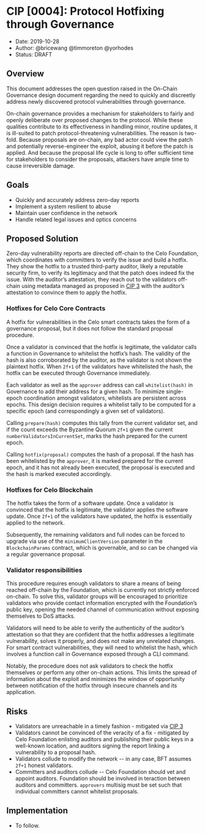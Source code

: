 # CIP [0004]: Protocol Hotfixing through Governance

- Date: 2019-10-28
- Author: @bricewang @timmoreton @yorhodes
- Status: DRAFT

## Overview

This document addresses the open question raised in the On-Chain Governance design document regarding the need to quickly and discreetly address newly discovered protocol vulnerabilities through governance.

On-chain governance provides a mechanism for stakeholders to fairly and openly deliberate over proposed changes to the protocol. While these qualities contribute to its effectiveness in handling minor, routine updates, it is ill-suited to patch protocol-threatening vulnerabilities. The reason is two-fold. Because proposals are on-chain, any bad actor could view the patch and potentially reverse-engineer the exploit, abusing it before the patch is applied. And because the proposal life cycle is long to offer sufficient time for stakeholders to consider the proposals, attackers have ample time to cause irreversible damage.

## Goals

- Quickly and accurately address zero-day reports
- Implement a system resilient to abuse 
- Maintain user confidence in the network
- Handle related legal issues and optics concerns

## Proposed Solution

Zero-day vulnerability reports are directed off-chain to the Celo Foundation, which coordinates with committers to verify the issue and build a hotfix. They show the hotfix to a trusted third-party auditor, likely a reputable security firm, to verify its legitimacy and that the patch does indeed fix the issue. With the auditor’s attestation, they reach out to the validators off-chain using metadata managed as proposed in [CIP 3](0003.md) with the auditor’s attestation to convince them to apply the hotfix.

### Hotfixes for Celo Core Contracts

A hotfix for vulnerabilities in the Celo smart contracts takes the form of a governance proposal, but it does not follow the standard proposal procedure. 

Once a validator is convinced that the hotfix is legitimate, the validator calls a function in Governance to whitelist the hotfix’s hash. The validity of the hash is also corroborated by the auditor, as the validator is not shown the plaintext hotfix. When `2f+1` of the validators have whitelisted the hash, the hotfix can be executed through Governance immediately.

Each validator as well as the `approver` address can call `whitelist(hash)` in Governance to add their address for a given hash. 
To minimize single-epoch coordination amongst validators, whitelists are persistent across epochs. This design decision requires a whitelist tally to be computed for a specific epoch (and correspondingly a given set of validators). 

Calling `prepare(hash)` computes this tally from the current validator set, and if the count exceeds the Byzantine Quorum `2f+1` given the current `numberValidatorsInCurrentSet`, marks the hash prepared for the current epoch. 

Calling `hotfix(proposal)` computes the hash of a proposal. If the hash has been whitelisted by the `approver`, it is marked prepared for the current epoch, and it has not already been executed, the proposal is executed and the hash is marked executed accordingly. 

### Hotfixes for Celo Blockchain

The hotfix takes the form of a software update. Once a validator is convinced that the hotfix is legitimate, the validator applies the software update. Once `2f+1` of the validators have updated, the hotfix is essentially applied to the network.

Subsequently, the remaining validators and full nodes can be forced to upgrade via use of the `minimumClientVersion` parameter in the `BlockchainParams` contract, which is governable, and so can be changed via a regular governance proposal.

### Validator responsibilities

This procedure requires enough validators to share a means of being reached off-chain by the Foundation, which is currently not strictly enforced on-chain. To solve this, validator groups will be encouraged to prioritize validators who provide contact information encrypted with the Foundation’s public key, opening the needed channel of communication without exposing themselves to DoS attacks. 

Validators will need to be able to verify the authenticity of the auditor’s attestation so that they are confident that the hotfix addresses a legitimate vulnerability, solves it properly, and does not make any unrelated changes. For smart contract vulnerabilities, they will need to whitelist the hash, which involves a function call in Governance exposed through a CLI command.

Notably, the procedure does not ask validators to check the hotfix themselves or perform any other on-chain actions. This limits the spread of information about the exploit and minimizes the window of opportunity between notification of the hotfix through insecure channels and its application.

## Risks

* Validators are unreachable in a timely fashion - mitigated via [CIP 3](0003.md)
* Validators cannot be convinced of the veracity of a fix - mitigated by Celo Foundation enlisting auditors and publishing their public keys in a well-known location, and auditors signing the report linking a vulnerability to a proposal hash.
* Validators collude to modify the network -- in any case, BFT assumes `2f+1` honest validators.
* Committers and auditors collude -- Celo Foundation should vet and appoint auditors. Foundation should be involved in teraction between auditors and committers. `approvers` multisig must be set such that individual committers cannot whitelist proposals. 

## Implementation

* To follow.

